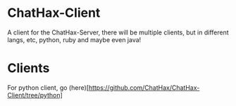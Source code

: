 # ChatHax-Client
A client for the ChatHax-Server, there will be multiple clients, but in different langs, etc, python, ruby and maybe even java!

# Clients
For python client, go (here)[https://github.com/ChatHax/ChatHax-Client/tree/python]
